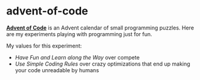 # advent-of-code
**[Advent of Code](https://adventofcode.com/)** is an Advent calendar of small programming puzzles.
Here are my experiments playing with programming just for fun.

My values for this experiment:
- *Have Fun and Learn along the Way* over compete
- *Use Simple Coding Rules* over crazy optimizations that end up making your code unreadable by humans
